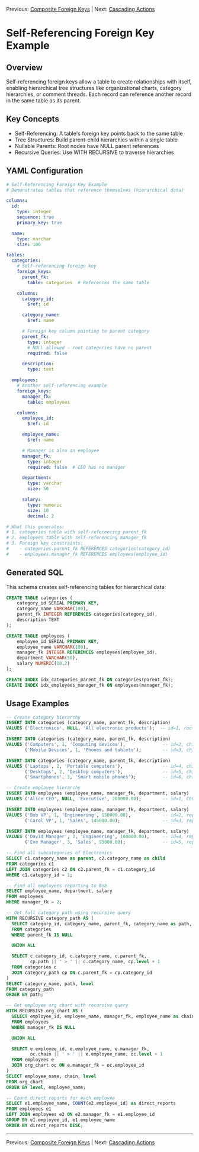 Previous: [Composite Foreign Keys](../foreign-keys/composite-foreign-keys.md) | Next: [Cascading Actions](../foreign-keys/cascading-actions.md)

# Self-Referencing Foreign Key Example

## Overview

Self-referencing foreign keys allow a table to create relationships with itself, enabling hierarchical tree structures like organizational charts, category hierarchies, or comment threads. Each record can reference another record in the same table as its parent.

## Key Concepts

- Self-Referencing: A table's foreign key points back to the same table
- Tree Structures: Build parent-child hierarchies within a single table
- Nullable Parents: Root nodes have NULL parent references
- Recursive Queries: Use WITH RECURSIVE to traverse hierarchies

## YAML Configuration

```yaml
# Self-Referencing Foreign Key Example
# Demonstrates tables that reference themselves (hierarchical data)

columns:
  id:
    type: integer
    sequence: true
    primary_key: true

  name:
    type: varchar
    size: 100

tables:
  categories:
    # Self-referencing foreign key
    foreign_keys:
      parent_fk:
        table: categories  # References the same table

    columns:
      category_id:
        $ref: id

      category_name:
        $ref: name

      # Foreign key column pointing to parent category
      parent_fk:
        type: integer
        # NULL allowed - root categories have no parent
        required: false

      description:
        type: text

  employees:
    # Another self-referencing example
    foreign_keys:
      manager_fk:
        table: employees

    columns:
      employee_id:
        $ref: id

      employee_name:
        $ref: name

      # Manager is also an employee
      manager_fk:
        type: integer
        required: false  # CEO has no manager

      department:
        type: varchar
        size: 50

      salary:
        type: numeric
        size: 10
        decimal: 2

# What this generates:
# 1. categories table with self-referencing parent_fk
# 2. employees table with self-referencing manager_fk
# 3. Foreign key constraints:
#    - categories.parent_fk REFERENCES categories(category_id)
#    - employees.manager_fk REFERENCES employees(employee_id)
```

## Generated SQL

This schema creates self-referencing tables for hierarchical data:

```sql
CREATE TABLE categories (
    category_id SERIAL PRIMARY KEY,
    category_name VARCHAR(100),
    parent_fk INTEGER REFERENCES categories(category_id),
    description TEXT
);

CREATE TABLE employees (
    employee_id SERIAL PRIMARY KEY,
    employee_name VARCHAR(100),
    manager_fk INTEGER REFERENCES employees(employee_id),
    department VARCHAR(50),
    salary NUMERIC(10,2)
);

CREATE INDEX idx_categories_parent_fk ON categories(parent_fk);
CREATE INDEX idx_employees_manager_fk ON employees(manager_fk);
```

## Usage Examples

```sql
-- Create category hierarchy
INSERT INTO categories (category_name, parent_fk, description)
VALUES ('Electronics', NULL, 'All electronic products');  -- id=1, root

INSERT INTO categories (category_name, parent_fk, description)
VALUES ('Computers', 1, 'Computing devices'),              -- id=2, child of 1
       ('Mobile Devices', 1, 'Phones and tablets');        -- id=3, child of 1

INSERT INTO categories (category_name, parent_fk, description)
VALUES ('Laptops', 2, 'Portable computers'),               -- id=4, child of 2
       ('Desktops', 2, 'Desktop computers'),               -- id=5, child of 2
       ('Smartphones', 3, 'Smart mobile phones');          -- id=6, child of 3

-- Create employee hierarchy
INSERT INTO employees (employee_name, manager_fk, department, salary)
VALUES ('Alice CEO', NULL, 'Executive', 200000.00);        -- id=1, CEO

INSERT INTO employees (employee_name, manager_fk, department, salary)
VALUES ('Bob VP', 1, 'Engineering', 150000.00),            -- id=2, reports to Alice
       ('Carol VP', 1, 'Sales', 145000.00);                -- id=3, reports to Alice

INSERT INTO employees (employee_name, manager_fk, department, salary)
VALUES ('David Manager', 2, 'Engineering', 100000.00),     -- id=4, reports to Bob
       ('Eve Manager', 3, 'Sales', 95000.00);              -- id=5, reports to Carol

-- Find all subcategories of Electronics
SELECT c1.category_name as parent, c2.category_name as child
FROM categories c1
LEFT JOIN categories c2 ON c2.parent_fk = c1.category_id
WHERE c1.category_id = 1;

-- Find all employees reporting to Bob
SELECT employee_name, department, salary
FROM employees
WHERE manager_fk = 2;

-- Get full category path using recursive query
WITH RECURSIVE category_path AS (
  SELECT category_id, category_name, parent_fk, category_name as path, 0 as level
  FROM categories
  WHERE parent_fk IS NULL

  UNION ALL

  SELECT c.category_id, c.category_name, c.parent_fk,
         cp.path || ' > ' || c.category_name, cp.level + 1
  FROM categories c
  JOIN category_path cp ON c.parent_fk = cp.category_id
)
SELECT category_name, path, level
FROM category_path
ORDER BY path;

-- Get employee org chart with recursive query
WITH RECURSIVE org_chart AS (
  SELECT employee_id, employee_name, manager_fk, employee_name as chain, 0 as level
  FROM employees
  WHERE manager_fk IS NULL

  UNION ALL

  SELECT e.employee_id, e.employee_name, e.manager_fk,
         oc.chain || ' > ' || e.employee_name, oc.level + 1
  FROM employees e
  JOIN org_chart oc ON e.manager_fk = oc.employee_id
)
SELECT employee_name, chain, level
FROM org_chart
ORDER BY level, employee_name;

-- Count direct reports for each employee
SELECT e1.employee_name, COUNT(e2.employee_id) as direct_reports
FROM employees e1
LEFT JOIN employees e2 ON e2.manager_fk = e1.employee_id
GROUP BY e1.employee_id, e1.employee_name
ORDER BY direct_reports DESC;
```

---

Previous: [Composite Foreign Keys](../foreign-keys/composite-foreign-keys.md) | Next: [Cascading Actions](../foreign-keys/cascading-actions.md)
